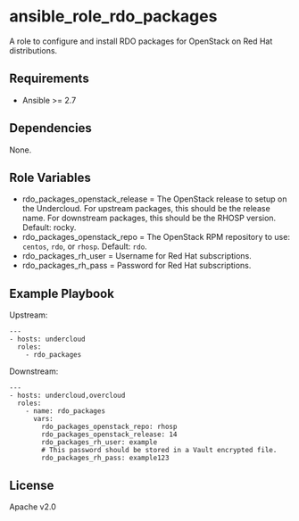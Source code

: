 # ansible_role_rdo_packages

A role to configure and install RDO packages for OpenStack on Red Hat distributions.

## Requirements

* Ansible >= 2.7

## Dependencies

None.

## Role Variables

* rdo_packages_openstack_release = The OpenStack release to setup on the Undercloud. For upstream packages, this should be the release name. For downstream packages, this should be the RHOSP version. Default: rocky.
* rdo_packages_openstack_repo = The OpenStack RPM repository to use: `centos`, `rdo`, or `rhosp`. Default: `rdo`.
* rdo_packages_rh_user = Username for Red Hat subscriptions.
* rdo_packages_rh_pass = Password for Red Hat subscriptions.

## Example Playbook

Upstream:

```
---
- hosts: undercloud
  roles:
    - rdo_packages
```

Downstream:

```
---
- hosts: undercloud,overcloud
  roles:
    - name: rdo_packages
      vars:
        rdo_packages_openstack_repo: rhosp
        rdo_packages_openstack_release: 14
        rdo_packages_rh_user: example
        # This password should be stored in a Vault encrypted file.
        rdo_packages_rh_pass: example123
```

## License

Apache v2.0
